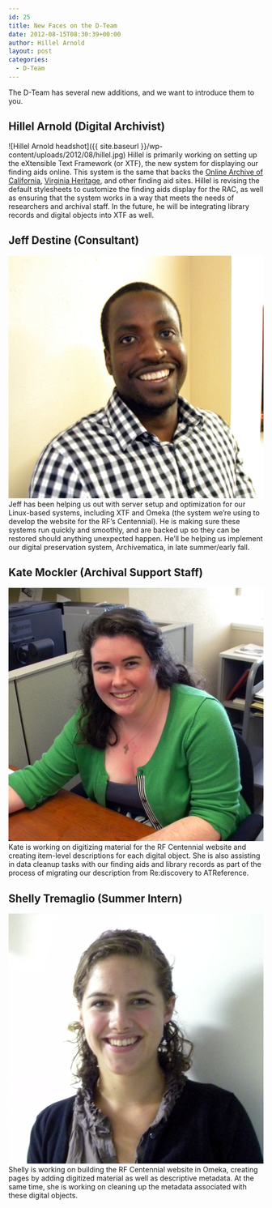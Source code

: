 ```yaml
---
id: 25
title: New Faces on the D-Team
date: 2012-08-15T08:30:39+00:00
author: Hillel Arnold
layout: post
categories:
  - D-Team
---
```

The D-Team has several new additions, and we want to introduce them to you.<!--more-->

## Hillel Arnold (Digital Archivist)

![Hillel Arnold headshot]({{ site.baseurl }}/wp-content/uploads/2012/08/hillel.jpg)
Hillel is primarily working on setting up the eXtensible Text Framework (or XTF), the new system for displaying our finding aids online. This system is the same that backs the [Online Archive of California](http://www.oac.cdlib.org/), [Virginia Heritage](http://ead.lib.virginia.edu/vivaxtf/search), and other finding aid sites. Hillel is revising the default stylesheets to customize the finding aids display for the RAC, as well as ensuring that the system works in a way that meets the needs of researchers and archival staff. In the future, he will be integrating library records and digital objects into XTF as well.

## Jeff Destine (Consultant)

![Jeff Destine headshot](/wp-content/uploads/2012/08/jeff.jpg)
Jeff has been helping us out with server setup and optimization for our Linux-based systems, including XTF and Omeka (the system we’re using to develop the website for the RF’s Centennial). He is making sure these systems run quickly and smoothly, and are backed up so they can be restored should anything unexpected happen. He’ll be helping us implement our digital preservation system, Archivematica, in late summer/early fall.

## Kate Mockler (Archival Support Staff)

![Kate Mockler headshot](/wp-content/uploads/2012/08/kate.jpg)
Kate is working on digitizing material for the RF Centennial website and creating item-level descriptions for each digital object. She is also assisting in data cleanup tasks with our finding aids and library records as part of the process of migrating our description from Re:discovery to ATReference.

## Shelly Tremaglio (Summer Intern)

![Shelly Tremaglio headshot](/wp-content/uploads/2012/08/shelly.jpg)
Shelly is working on building the RF Centennial website in Omeka, creating pages by adding digitized material as well as descriptive metadata. At the same time, she is working on cleaning up the metadata associated with these digital objects.
